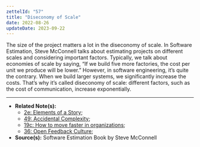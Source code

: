 ```yaml
---
zettelId: "57"
title: "Diseconomy of Scale"
date: 2022-08-26
updateDate: 2023-09-22
---
```


The size of the project matters a lot in the diseconomy of scale. In Software Estimation, Steve McConnell talks about estimating projects on different scales and considering important factors. Typically, we talk about economies of scale by saying, “If we build five more factories, the cost per unit we produce will be lower.” However, in software engineering, it’s quite the contrary. When we build larger systems, we significantly increase the costs. That’s why it’s called diseconomy of scale: different factors, such as the cost of communication, increase exponentially.

---

- **Related Note(s):**
  - [2e: Elements of a Story](/notes/2e/);
  - [49: Accidental Complexity](/notes/49/);
  - [19c: How to move faster in organizations](/notes/19c/);
  - [36: Open Feedback Culture](/notes/36/);
- **Source(s):** Software Estimation Book by Steve McConnell
